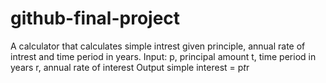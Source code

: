 # github-final-project
A calculator that calculates simple intrest given principle, annual rate of intrest and time period in years.
Input:
   p, principal amount
   t, time period in years
   r, annual rate of interest
Output
   simple interest = p*t*r
